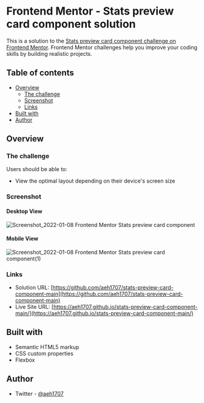 # Frontend Mentor - Stats preview card component solution

This is a solution to the [Stats preview card component challenge on Frontend Mentor](https://www.frontendmentor.io/challenges/stats-preview-card-component-8JqbgoU62). Frontend Mentor challenges help you improve your coding skills by building realistic projects. 

## Table of contents

- [Overview](#overview)
  - [The challenge](#the-challenge)
  - [Screenshot](#screenshot)
  - [Links](#links)
- [Built with](#built-with)
- [Author](#author)


## Overview

### The challenge

Users should be able to:

- View the optimal layout depending on their device's screen size

### Screenshot

#### Desktop View

![Screenshot_2022-01-08 Frontend Mentor Stats preview card component](https://user-images.githubusercontent.com/95165255/148644248-7b71910b-6179-4251-b3e1-e38f425d2dc3.png)

#### Mobile View

![Screenshot_2022-01-08 Frontend Mentor Stats preview card component(1)](https://user-images.githubusercontent.com/95165255/148644267-3bf121de-3e77-457a-8191-98ebb0dac895.png)

### Links

- Solution URL: [https://github.com/aeh1707/stats-preview-card-component-main](https://github.com/aeh1707/stats-preview-card-component-main)
- Live Site URL: [https://aeh1707.github.io/stats-preview-card-component-main/](https://aeh1707.github.io/stats-preview-card-component-main/)

## Built with

- Semantic HTML5 markup
- CSS custom properties
- Flexbox

## Author

- Twitter - [@aeh1707](https://www.twitter.com/aeh1707)
